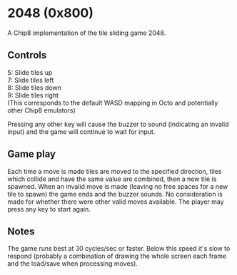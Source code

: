 # 2048 (0x800)
A Chip8 implementation of the tile sliding game 2048.

## Controls
5: Slide tiles up  
7: Slide tiles left  
8: Slide tiles down  
9: Slide tiles right  
(This corresponds to the default WASD mapping in Octo and potentially other Chip8 emulators)

Pressing any other key will cause the buzzer to sound (indicating an invalid input) and the game will continue to wait for input.

## Game play
Each time a move is made tiles are moved to the specified direction, tiles which collide and have the same value are combined, then a new tile is spawned.
When an invalid move is made (leaving no free spaces for a new tile to spawn) the game ends and the buzzer sounds. No consideration is made for whether there
 were other valid moves available. The player may press any key to start again.

## Notes
The game runs best at 30 cycles/sec or faster. Below this speed it's slow to respond (probably a combination of drawing the whole screen each frame and the
 load/save when processing moves).